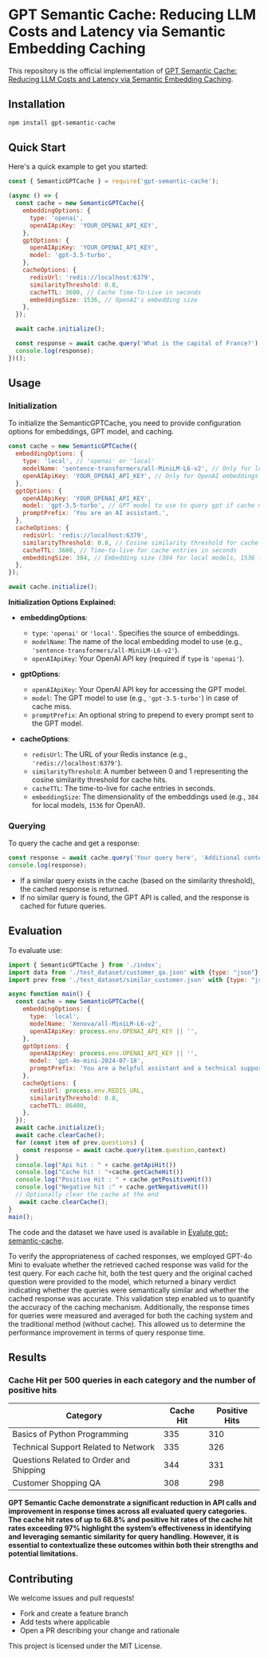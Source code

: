 
# GPT Semantic Cache: Reducing LLM Costs and Latency via Semantic Embedding Caching

This repository is the official implementation of [GPT Semantic Cache: Reducing LLM Costs and Latency via Semantic Embedding Caching](https://arxiv.org/pdf/2411.05276). 


## Installation

```bash
npm install gpt-semantic-cache
```

## Quick Start

Here's a quick example to get you started:

```javascript
const { SemanticGPTCache } = require('gpt-semantic-cache');

(async () => {
  const cache = new SemanticGPTCache({
    embeddingOptions: {
      type: 'openai',
      openAIApiKey: 'YOUR_OPENAI_API_KEY',
    },
    gptOptions: {
      openAIApiKey: 'YOUR_OPENAI_API_KEY',
      model: 'gpt-3.5-turbo',
    },
    cacheOptions: {
      redisUrl: 'redis://localhost:6379',
      similarityThreshold: 0.8,
      cacheTTL: 3600, // Cache Time-To-Live in seconds
      embeddingSize: 1536, // OpenAI's embedding size
    },
  });

  await cache.initialize();

  const response = await cache.query('What is the capital of France?');
  console.log(response);
})();
```

## Usage

### Initialization

To initialize the SemanticGPTCache, you need to provide configuration options for embeddings, GPT model, and caching.

```javascript
const cache = new SemanticGPTCache({
  embeddingOptions: {
    type: 'local', // 'openai' or 'local'
    modelName: 'sentence-transformers/all-MiniLM-L6-v2', // Only for local models
    openAIApiKey: 'YOUR_OPENAI_API_KEY', // Only for OpenAI embeddings
  },
  gptOptions: {
    openAIApiKey: 'YOUR_OPENAI_API_KEY',
    model: 'gpt-3.5-turbo', // GPT model to use to query gpt if cache misses
    promptPrefix: 'You are an AI assistant.',
  },
  cacheOptions: {
    redisUrl: 'redis://localhost:6379',
    similarityThreshold: 0.8, // Cosine similarity threshold for cache hits
    cacheTTL: 3600, // Time-to-live for cache entries in seconds
    embeddingSize: 384, // Embedding size (384 for local models, 1536 for OpenAI)
  },
});

await cache.initialize();
```

**Initialization Options Explained:**

- **embeddingOptions**:
  - `type`: `'openai'` or `'local'`. Specifies the source of embeddings.
  - `modelName`: The name of the local embedding model to use (e.g., `'sentence-transformers/all-MiniLM-L6-v2'`).
  - `openAIApiKey`: Your OpenAI API key (required if `type` is `'openai'`).

- **gptOptions**:
  - `openAIApiKey`: Your OpenAI API key for accessing the GPT model.
  - `model`: The GPT model to use (e.g., `'gpt-3.5-turbo'`) in case of cache miss.
  - `promptPrefix`: An optional string to prepend to every prompt sent to the GPT model.

- **cacheOptions**:
  - `redisUrl`: The URL of your Redis instance (e.g., `'redis://localhost:6379'`).
  - `similarityThreshold`: A number between 0 and 1 representing the cosine similarity threshold for cache hits.
  - `cacheTTL`: The time-to-live for cache entries in seconds.
  - `embeddingSize`: The dimensionality of the embeddings used (e.g., `384` for local models, `1536` for OpenAI).

### Querying

To query the cache and get a response:

```javascript
const response = await cache.query('Your query here', 'Additional context if any');
console.log(response);
```

- If a similar query exists in the cache (based on the similarity threshold), the cached response is returned.
- If no similar query is found, the GPT API is called, and the response is cached for future queries.


## Evaluation

To evaluate use:
```javascript
import { SemanticGPTCache } from './index';
import data from './test_dataset/customer_qa.json' with {type: "json"};
import prev from './test_dataset/similar_customer.json' with {type: "json"};

async function main() {
  const cache = new SemanticGPTCache({
    embeddingOptions: {
      type: 'local',
      modelName: 'Xenova/all-MiniLM-L6-v2',
      openAIApiKey: process.env.OPENAI_API_KEY || '',
    },
    gptOptions: {
      openAIApiKey: process.env.OPENAI_API_KEY || '',
      model: 'gpt-4o-mini-2024-07-18',
      promptPrefix: 'You are a helpful assistant and a technical support assistant for a 3D printer, you will limit your result to 5 sentences',
    },
    cacheOptions: {
      redisUrl: process.env.REDIS_URL,
      similarityThreshold: 0.8, 
      cacheTTL: 86400,
    },
  });
  await cache.initialize();
  await cache.clearCache();
  for (const item of prev.questions) {
    const response = await cache.query(item.question,context)
  }
  console.log("Api hit : " + cache.getApiHit())
  console.log("Cache hit : "+cache.getCacheHit())
  console.log("Positive Hit : " + cache.getPositiveHit())
  console.log("Negative hit :" + cache.getNegativeHit())
  // Optionally clear the cache at the end
   await cache.clearCache();
}
main(); 
```

The code and the dataset we have used is available in [Evalute gpt-semantic-cache](https://anonymous.4open.science/r/gpt-semantic-cache-test-56CE/test.ts). 


To verify the appropriateness of cached responses, we employed GPT-4o Mini to evaluate whether the retrieved cached response was valid for the test query. For each cache hit, both the test query and the original cached question were provided to the model, which returned a binary verdict indicating whether the queries were semantically similar
and whether the cached response was accurate. This validation step enabled us to quantify the accuracy of the caching mechanism. Additionally, the response times for queries were measured and averaged for both the caching system and the traditional method (without cache). This allowed us to determine the performance improvement in terms of query response time.


## Results

### Cache Hit per 500 queries in each category and the number of positive hits

| Category                               | Cache Hit | Positive Hits |
|----------------------------------------|-----------|---------------|
| Basics of Python Programming           | 335       | 310           |
| Technical Support Related to Network   | 335       | 326           |
| Questions Related to Order and Shipping| 344       | 331           |
| Customer Shopping QA                   | 308       | 298           |


**GPT Semantic Cache demonstrate a significant reduction in API calls and improvement in response times across all evaluated query categories. The cache hit rates of up to 68.8% and positive hit rates of the cache hit rates exceeding 97% highlight the system’s effectiveness in identifying and leveraging semantic similarity for query handling. However, it is essential to contextualize these outcomes within both their strengths and potential limitations.**


## Contributing
We welcome issues and pull requests!

- Fork and create a feature branch  
- Add tests where applicable  
- Open a PR describing your change and rationale  

This project is licensed under the MIT License.
